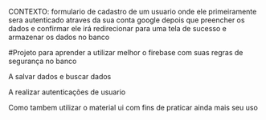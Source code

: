 CONTEXTO: formulario de cadastro de um usuario onde ele primeiramente sera autenticado atraves da sua conta google depois
que preencher os dados e confirmar ele irá redirecionar para uma tela de sucesso e armazenar os dados no banco

#Projeto para aprender a utilizar melhor o firebase com suas regras de segurança no banco
 
A salvar dados e buscar dados

A realizar autenticações de usuario

Como tambem utilizar o material ui com fins de praticar ainda mais seu uso

